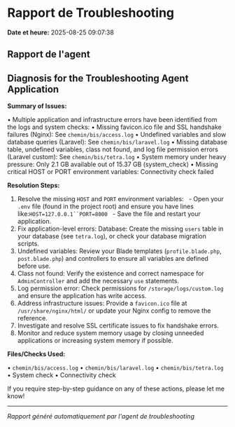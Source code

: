 # Rapport de Troubleshooting

**Date et heure:** 2025-08-25 09:07:38

## Rapport de l'agent

## Diagnosis for the Troubleshooting Agent Application

**Summary of Issues:**

• Multiple application and infrastructure errors have been identified from the logs and system checks:
• Missing favicon.ico file and SSL handshake failures (Nginx): See `chemin/bis/access.log`
• Undefined variables and slow database queries (Laravel): See `chemin/bis/laravel.log`
• Missing database table, undefined variables, class not found, and log file permission errors (Laravel custom): See `chemin/bis/tetra.log`
• System memory under heavy pressure: Only 2.1 GB available out of 15.37 GB (system_check)
• Missing critical HOST or PORT environment variables: Connectivity check failed

**Resolution Steps:**

1. Resolve the missing `HOST` and `PORT` environment variables: &nbsp;&nbsp;- Open your `.env` file (found in the project root) and ensure you have lines like:`HOST=127.0.0.1``PORT=8000` &nbsp;&nbsp;- Save the file and restart your application. 
2. Fix application-level errors: Database: Create the missing `users` table in your database (see `tetra.log`), or check your database migration scripts.
3. Undefined variables: Review your Blade templates (`profile.blade.php`, `post.blade.php`) and controllers to ensure all variables are defined before use.
4. Class not found: Verify the existence and correct namespace for `AdminController` and add the necessary `use` statements.
5. Log permission error: Check permissions for `/storage/logs/custom.log` and ensure the application has write access.
6. Address infrastructure issues: Provide a `favicon.ico` file at `/usr/share/nginx/html/` or update your Nginx config to remove the reference.
7. Investigate and resolve SSL certificate issues to fix handshake errors.
8. Monitor and reduce system memory usage by closing unneeded applications or increasing system memory if possible.

**Files/Checks Used:**

• `chemin/bis/access.log`
• `chemin/bis/laravel.log`
• `chemin/bis/tetra.log`
• System check
• Connectivity check

If you require step-by-step guidance on any of these actions, please let me know!

---
*Rapport généré automatiquement par l'agent de troubleshooting*
